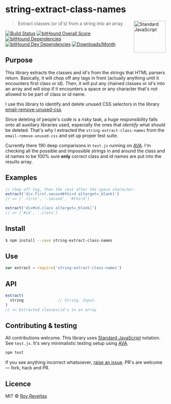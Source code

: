 # string-extract-class-names

<a href="https://github.com/feross/standard" style="float: right; padding: 0 0 20px 20px;"><img src="https://cdn.rawgit.com/feross/standard/master/sticker.svg" alt="Standard JavaScript" width="100" align="right"></a>

> Extract classes (or id's) from a string into an array

[![Build Status](https://travis-ci.org/code-and-send/string-extract-class-names.svg?branch=master)](https://travis-ci.org/code-and-send/string-extract-class-names) [![bitHound Overall Score](https://www.bithound.io/github/code-and-send/string-extract-class-names/badges/score.svg)](https://www.bithound.io/github/code-and-send/string-extract-class-names) [![bitHound Dependencies](https://www.bithound.io/github/code-and-send/string-extract-class-names/badges/dependencies.svg)](https://www.bithound.io/github/code-and-send/string-extract-class-names/master/dependencies/npm) [![bitHound Dev Dependencies](https://www.bithound.io/github/code-and-send/string-extract-class-names/badges/devDependencies.svg)](https://www.bithound.io/github/code-and-send/string-extract-class-names/master/dependencies/npm) [![Downloads/Month](https://img.shields.io/npm/dm/string-extract-class-names.svg)](https://www.npmjs.com/package/string-extract-class-names)

## Purpose

This library extracts the classes and id's from the strings that HTML parsers return. Basically, it will chop off any tags in front (actually anything until it encounters first class or id). Then, it will put any chained classes or id's into an array and will stop if it encounters a space or any character that's not allowed to be part of class or id name.

I use this library to identify and delete unused CSS selectors in the library [email-remove-unused-css](https://github.com/code-and-send/email-remove-unused-css).

Since deleting of people's code is a risky task, a huge responsibility falls onto all auxiliary libraries used, especially the ones that _identify_ what should be deleted. That's why I extracted the `string-extract-class-names` from the `email-remove-unused-css` and set up proper test suite.

Currently there 190 deep comparisons in `test.js` running on [AVA](https://github.com/avajs/ava). I'm checking all the possible and impossible strings in and around the class and id names to be 100% sure **only** correct class and id names are put into the results array.

## Examples

```js
// chop off tag, then the rest after the space character:
extract('div.first.second#third a[target=_blank]')
// => ['.first', '.second', '#third']

extract('div#id.class a[target=_blank]')
// => ['#id', '.class']
```

## Install

```sh
$ npm install --save string-extract-class-names
```

## Use

```js
var extract = require('string-extract-class-names')
```

## API

```js
extract(
  string               // String. Input.
)
// => Extracted classes/id's in an array
```

## Contributing & testing

All contributions welcome. This library uses [Standard JavaScript](https://github.com/feross/standard) notation. See `test.js`. It's very minimalistic testing setup using [AVA](https://github.com/avajs/ava).

```bash
npm test
```

If you see anything incorrect whatsoever, [raise an issue](https://github.com/code-and-send/string-extract-class-names/issues). PR's are welcome — fork, hack and PR.

## Licence

MIT © [Roy Reveltas](https://github.com/revelt)
